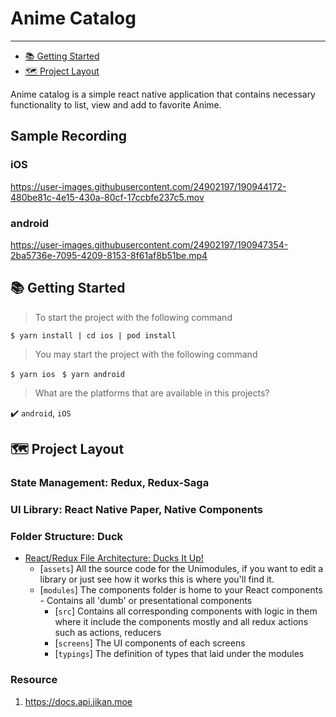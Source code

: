 # Anime Catalog

---

- [📚 Getting Started](#-Getting-Started)
- [🗺 Project Layout](#-project-layout)

Anime catalog is a simple react native application that contains necessary functionality to list, view and add to favorite Anime.

## Sample Recording

### iOS
https://user-images.githubusercontent.com/24902197/190944172-480be81c-4e15-430a-80cf-17ccbfe237c5.mov

### android
https://user-images.githubusercontent.com/24902197/190947354-2ba5736e-7095-4209-8153-8f61af8b51be.mp4




## 📚 Getting Started

> To start the project with the following command

`$ yarn install | cd ios | pod install`

> You may start the project with the following command

`$ yarn ios `
`$ yarn android`


> What are the platforms that are available in this projects?

:heavy_check_mark:
`android`, `iOS`


## 🗺 Project Layout

### State Management: Redux, Redux-Saga
###  UI Library: React Native Paper, Native Components

### Folder Structure: Duck
- [React/Redux File Architecture: Ducks It Up!](https://medium.com/building-crowdriff/react-redux-file-architecture-ducks-it-up-6b32eaaba341)
	- [`assets`] All the source code for the Unimodules, if you want to edit a library or just see how it works this is where you'll find it.
	- [`modules`] The components folder is home to your React components - Contains all 'dumb' or presentational components
		- [`src`] Contains all corresponding components with logic in them where it include the components mostly and all redux actions such as actions, reducers
		- [`screens`] The UI components of each screens
		- [`typings`] The definition of types that laid under the modules


### Resource
1. https://docs.api.jikan.moe
